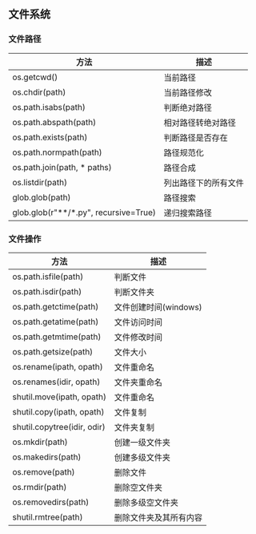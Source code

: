 ## 文件系统

### 文件路径
| 方法 | 描述 |
|-|-|
| os.getcwd()   | 当前路径 |
| os.chdir(path) | 当前路径修改 |
| os.path.isabs(path) | 判断绝对路径 |
| os.path.abspath(path) | 相对路径转绝对路径 |
| os.path.exists(path) | 判断路径是否存在 |
| os.path.normpath(path) | 路径规范化 |
| os.path.join(path, * paths) | 路径合成 |
| os.listdir(path) | 列出路径下的所有文件 |
| glob.glob(path) | 路径搜索 |
| glob.glob(r"\*\*/\*.py", recursive=True)| 递归搜索路径 |

### 文件操作

| 方法 | 描述 |
|-|-|
| os.path.isfile(path) |	判断文件 |
| os.path.isdir(path) |	判断文件夹 |
| os.path.getctime(path) |	文件创建时间(windows) |
| os.path.getatime(path) |	文件访问时间 |
| os.path.getmtime(path) |	文件修改时间 |
| os.path.getsize(path) |	文件大小 |
| os.rename(ipath, opath) | 	文件重命名 |
| os.renames(idir, opath) | 	文件夹重命名 |
| shutil.move(ipath, opath) |  文件重命名 |
| shutil.copy(ipath, opath) | 	文件复制 |
| shutil.copytree(idir, odir) |	文件夹复制 |
| os.mkdir(path) |	创建一级文件夹 |
| os.makedirs(path) |	创建多级文件夹 |
| os.remove(path) 	| 删除文件 |
| os.rmdir(path) 	| 删除空文件夹 |
| os.removedirs(path) | 	删除多级空文件夹 |
| shutil.rmtree(path) | 	删除文件夹及其所有内容 |

